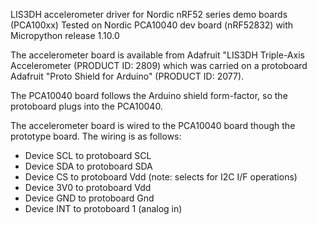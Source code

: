 
LIS3DH accelerometer driver for Nordic nRF52 series demo boards (PCA100xx) 
Tested on Nordic PCA10040 dev board (nRF52832) with Micropython release 1.10.0

The accelerometer board is available from Adafruit "LIS3DH Triple-Axis Accelerometer (PRODUCT ID: 2809)
which was carried on a protoboard Adafruit "Proto Shield for Arduino" (PRODUCT ID: 2077).

The PCA10040 board follows the Arduino shield form-factor, so the protoboard plugs into the PCA10040.

The accelerometer board is wired to the PCA10040 board though the prototype board.
The wiring is as follows:
* Device SCL to protoboard SCL
* Device SDA to protoboard SDA
* Device CS to protoboard Vdd (note: selects for I2C I/F operations)
* Device 3V0 to protoboard Vdd
* Device GND to protoboard Gnd
* Device INT to protoboard 1 (analog in)
